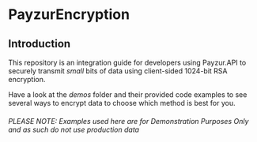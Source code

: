 # PayzurEncryption

## Introduction

This repository is an integration guide for developers using Payzur.API to securely transmit _small_ bits of data using client-sided 1024-bit RSA encryption.

Have a look at the _demos_ folder and their provided code examples to see several ways to encrypt data to choose which method is best for you.

###### _PLEASE NOTE: Examples used here are for Demonstration Purposes Only and as such do not use production data_
